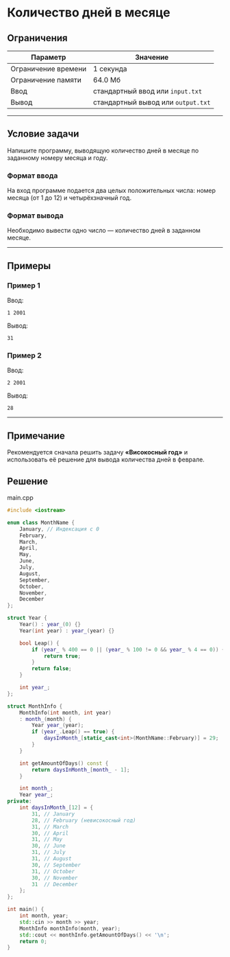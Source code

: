 # Количество дней в месяце

## Ограничения

| Параметр             | Значение            |
|----------------------|---------------------|
| Ограничение времени  | 1 секунда           |
| Ограничение памяти   | 64.0 Мб             |
| Ввод                 | стандартный ввод или `input.txt` |
| Вывод                | стандартный вывод или `output.txt` |

---

## Условие задачи

Напишите программу, выводящую количество дней в месяце по заданному номеру месяца и году.

### Формат ввода

На вход программе подается два целых положительных числа: номер месяца (от 1 до 12) и четырёхзначный год.

### Формат вывода

Необходимо вывести одно число — количество дней в заданном месяце.

---

## Примеры

### Пример 1

Ввод:
```
1 2001
```

Вывод:
```
31
```

### Пример 2

Ввод:
```
2 2001
```

Вывод:
```
28
```

---

## Примечание

Рекомендуется сначала решить задачу **«Високосный год»** и использовать её решение для вывода количества дней в феврале.
## Решение

main.cpp
```cpp
#include <iostream>

enum class MonthName {
    January, // Индексация с 0
    February,
    March,
    April,
    May,
    June,
    July,
    August,
    September,
    October,
    November,
    December
};

struct Year {
    Year() : year_(0) {}
    Year(int year) : year_(year) {}

    bool Leap() {
        if (year_ % 400 == 0 || (year_ % 100 != 0 && year_ % 4 == 0)) {
            return true;
        } 
        return false;
    }

    int year_;
};

struct MonthInfo {
    MonthInfo(int month, int year)
    : month_(month) {
        Year year_(year);
        if (year_.Leap() == true) {
            daysInMonth_[static_cast<int>(MonthName::February)] = 29;
        }
    }

    int getAmountOfDays() const {
        return daysInMonth_[month_ - 1];
    }

    int month_;
    Year year_;
private:
    int daysInMonth_[12] = {
        31, // January
        28, // February (невисокосный год)
        31, // March
        30, // April
        31, // May
        30, // June
        31, // July
        31, // August
        30, // September
        31, // October
        30, // November
        31  // December
    };
};

int main() {
    int month, year;
    std::cin >> month >> year;
    MonthInfo monthInfo(month, year);
    std::cout << monthInfo.getAmountOfDays() << '\n';
    return 0;
}
```
